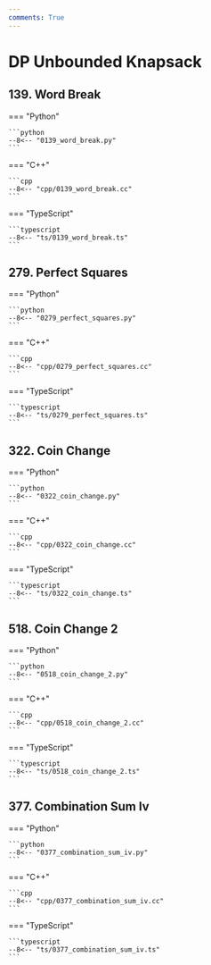 ```yaml
---
comments: True
---
```


# DP Unbounded Knapsack

## 139. Word Break

=== "Python"

    ```python
    --8<-- "0139_word_break.py"
    ```

=== "C++"

    ```cpp
    --8<-- "cpp/0139_word_break.cc"
    ```

=== "TypeScript"

    ```typescript
    --8<-- "ts/0139_word_break.ts"
    ```

## 279. Perfect Squares

=== "Python"

    ```python
    --8<-- "0279_perfect_squares.py"
    ```

=== "C++"

    ```cpp
    --8<-- "cpp/0279_perfect_squares.cc"
    ```

=== "TypeScript"

    ```typescript
    --8<-- "ts/0279_perfect_squares.ts"
    ```

## 322. Coin Change

=== "Python"

    ```python
    --8<-- "0322_coin_change.py"
    ```

=== "C++"

    ```cpp
    --8<-- "cpp/0322_coin_change.cc"
    ```

=== "TypeScript"

    ```typescript
    --8<-- "ts/0322_coin_change.ts"
    ```

## 518. Coin Change 2

=== "Python"

    ```python
    --8<-- "0518_coin_change_2.py"
    ```

=== "C++"

    ```cpp
    --8<-- "cpp/0518_coin_change_2.cc"
    ```

=== "TypeScript"

    ```typescript
    --8<-- "ts/0518_coin_change_2.ts"
    ```

## 377. Combination Sum Iv

=== "Python"

    ```python
    --8<-- "0377_combination_sum_iv.py"
    ```

=== "C++"

    ```cpp
    --8<-- "cpp/0377_combination_sum_iv.cc"
    ```

=== "TypeScript"

    ```typescript
    --8<-- "ts/0377_combination_sum_iv.ts"
    ```
